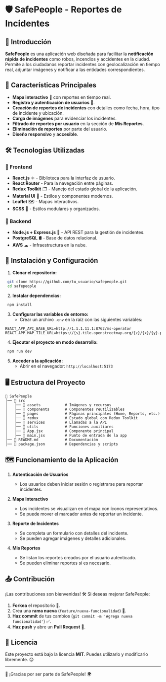 # 🛡 SafePeople - Reportes de Incidentes

## 📌 Introducción

**SafePeople** es una aplicación web diseñada para facilitar la **notificación rápida de incidentes** como robos, incendios y accidentes en la ciudad. Permite a los ciudadanos reportar incidentes con geolocalización en tiempo real, adjuntar imágenes y notificar a las entidades correspondientes.

## 🚀 Características Principales

- **Mapa interactivo** 📍 con reportes en tiempo real.
- **Registro y autenticación de usuarios** 🔐.
- **Creación de reportes de incidentes** con detalles como fecha, hora, tipo de incidente y ubicación.
- **Carga de imágenes** para evidenciar los incidentes.
- **Filtrado de reportes por usuario** en la sección de **Mis Reportes**.
- **Eliminación de reportes** por parte del usuario.
- **Diseño responsivo** y **accesible**.

## 🛠 Tecnologías Utilizadas

### 📌 Frontend

- **React.js** ⚛️ - Biblioteca para la interfaz de usuario.
- **React Router** - Para la navegación entre páginas.
- **Redux Toolkit** 🗂 - Manejo del estado global de la aplicación.
- **Material UI** 🎨 - Estilos y componentes modernos.
- **Leaflet** 🗺 - Mapas interactivos.
- **SCSS** 💅 - Estilos modulares y organizados.

### 📌 Backend

- **Node.js + Express.js** 🚀 - API REST para la gestión de incidentes.
- **PostgreSQL** 🛢 - Base de datos relacional.
- **AWS** ☁ - Infraestructura en la nube.

## 🔧 Instalación y Configuración

1. **Clonar el repositorio:**

```sh
 git clone https://github.com/tu_usuario/safepeople.git
 cd safepeople
```

2. **Instalar dependencias:**

```sh
 npm install
```

3. **Configurar las variables de entorno:**
   - Crear un archivo `.env` en la raíz con las siguientes variables:

```env
REACT_APP_API_BASE_URL=http://1.1.1.11.1:8762/ms-operator
REACT_APP_MAP_TILE_URL=https://{s}.tile.openstreetmap.org/{z}/{x}/{y}.png
```

4. **Ejecutar el proyecto en modo desarrollo:**

```sh
 npm run dev
```

5. **Acceder a la aplicación:**
   - Abrir en el navegador: `http://localhost:5173`

## 🖥 Estructura del Proyecto

```
📂 SafePeople
│── 📂 src
│   │── 📂 assets           # Imágenes y recursos
│   │── 📂 components       # Componentes reutilizables
│   │── 📂 pages            # Páginas principales (Home, Reports, etc.)
│   │── 📂 redux            # Estado global con Redux Toolkit
│   │── 📂 services         # Llamadas a la API
│   │── 📂 utils            # Funciones auxiliares
│   │── 📄 App.jsx          # Componente principal
│   │── 📄 main.jsx         # Punto de entrada de la app
│── 📄 README.md            # Documentación
│── 📄 package.json         # Dependencias y scripts
```

## 🗺 Funcionamiento de la Aplicación

1. **Autenticación de Usuarios**

   - Los usuarios deben iniciar sesión o registrarse para reportar incidentes.

2. **Mapa Interactivo**

   - Los incidentes se visualizan en el mapa con íconos representativos.
   - Se puede mover el marcador antes de reportar un incidente.

3. **Reporte de Incidentes**

   - Se completa un formulario con detalles del incidente.
   - Se pueden agregar imágenes y detalles adicionales.

4. **Mis Reportes**
   - Se listan los reportes creados por el usuario autenticado.
   - Se pueden eliminar reportes si es necesario.

## 📤 Contribución

¡Las contribuciones son bienvenidas! 🛠️ Si deseas mejorar SafePeople:

1. **Forkea** el repositorio 🍴.
2. Crea una **rama nueva** (`feature/nueva-funcionalidad`) 🔄.
3. **Haz commit** de tus cambios (`git commit -m 'Agrega nueva funcionalidad'`) ✅.
4. **Haz push** y abre un **Pull Request** 🚀.

## 📜 Licencia

Este proyecto está bajo la licencia **MIT**. Puedes utilizarlo y modificarlo libremente. 😊

---

🚀 ¡Gracias por ser parte de SafePeople! 🌍
